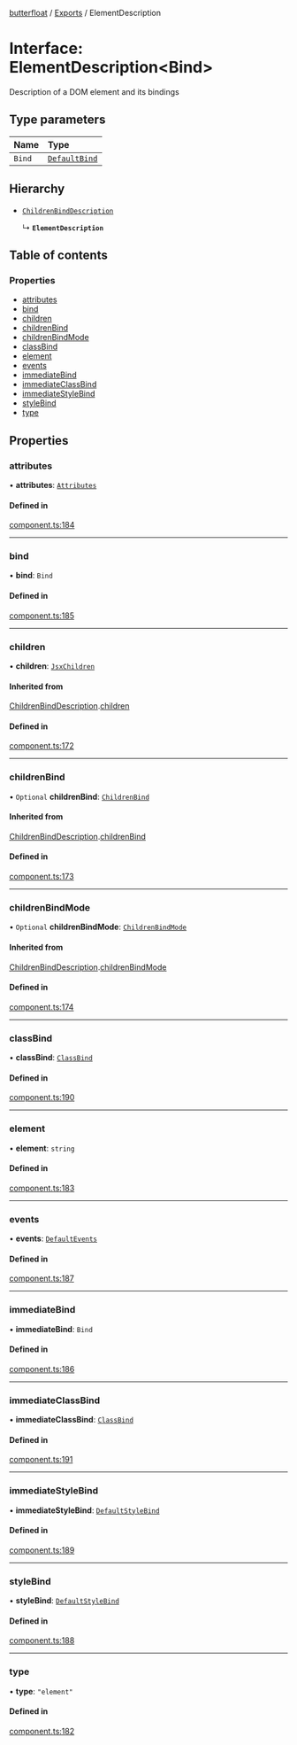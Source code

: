 [butterfloat](../README.md) / [Exports](../modules.md) / ElementDescription

# Interface: ElementDescription\<Bind\>

Description of a DOM element and its bindings

## Type parameters

| Name | Type |
| :------ | :------ |
| `Bind` | [`DefaultBind`](../modules.md#defaultbind) |

## Hierarchy

- [`ChildrenBindDescription`](ChildrenBindDescription.md)

  ↳ **`ElementDescription`**

## Table of contents

### Properties

- [attributes](ElementDescription.md#attributes)
- [bind](ElementDescription.md#bind)
- [children](ElementDescription.md#children)
- [childrenBind](ElementDescription.md#childrenbind)
- [childrenBindMode](ElementDescription.md#childrenbindmode)
- [classBind](ElementDescription.md#classbind)
- [element](ElementDescription.md#element)
- [events](ElementDescription.md#events)
- [immediateBind](ElementDescription.md#immediatebind)
- [immediateClassBind](ElementDescription.md#immediateclassbind)
- [immediateStyleBind](ElementDescription.md#immediatestylebind)
- [styleBind](ElementDescription.md#stylebind)
- [type](ElementDescription.md#type)

## Properties

### attributes

• **attributes**: [`Attributes`](../modules.md#attributes)

#### Defined in

[component.ts:184](https://github.com/WorldMaker/butterfloat/blob/098685f/component.ts#L184)

___

### bind

• **bind**: `Bind`

#### Defined in

[component.ts:185](https://github.com/WorldMaker/butterfloat/blob/098685f/component.ts#L185)

___

### children

• **children**: [`JsxChildren`](../modules.md#jsxchildren)

#### Inherited from

[ChildrenBindDescription](ChildrenBindDescription.md).[children](ChildrenBindDescription.md#children)

#### Defined in

[component.ts:172](https://github.com/WorldMaker/butterfloat/blob/098685f/component.ts#L172)

___

### childrenBind

• `Optional` **childrenBind**: [`ChildrenBind`](../modules.md#childrenbind)

#### Inherited from

[ChildrenBindDescription](ChildrenBindDescription.md).[childrenBind](ChildrenBindDescription.md#childrenbind)

#### Defined in

[component.ts:173](https://github.com/WorldMaker/butterfloat/blob/098685f/component.ts#L173)

___

### childrenBindMode

• `Optional` **childrenBindMode**: [`ChildrenBindMode`](../modules.md#childrenbindmode)

#### Inherited from

[ChildrenBindDescription](ChildrenBindDescription.md).[childrenBindMode](ChildrenBindDescription.md#childrenbindmode)

#### Defined in

[component.ts:174](https://github.com/WorldMaker/butterfloat/blob/098685f/component.ts#L174)

___

### classBind

• **classBind**: [`ClassBind`](../modules.md#classbind)

#### Defined in

[component.ts:190](https://github.com/WorldMaker/butterfloat/blob/098685f/component.ts#L190)

___

### element

• **element**: `string`

#### Defined in

[component.ts:183](https://github.com/WorldMaker/butterfloat/blob/098685f/component.ts#L183)

___

### events

• **events**: [`DefaultEvents`](../modules.md#defaultevents)

#### Defined in

[component.ts:187](https://github.com/WorldMaker/butterfloat/blob/098685f/component.ts#L187)

___

### immediateBind

• **immediateBind**: `Bind`

#### Defined in

[component.ts:186](https://github.com/WorldMaker/butterfloat/blob/098685f/component.ts#L186)

___

### immediateClassBind

• **immediateClassBind**: [`ClassBind`](../modules.md#classbind)

#### Defined in

[component.ts:191](https://github.com/WorldMaker/butterfloat/blob/098685f/component.ts#L191)

___

### immediateStyleBind

• **immediateStyleBind**: [`DefaultStyleBind`](../modules.md#defaultstylebind)

#### Defined in

[component.ts:189](https://github.com/WorldMaker/butterfloat/blob/098685f/component.ts#L189)

___

### styleBind

• **styleBind**: [`DefaultStyleBind`](../modules.md#defaultstylebind)

#### Defined in

[component.ts:188](https://github.com/WorldMaker/butterfloat/blob/098685f/component.ts#L188)

___

### type

• **type**: ``"element"``

#### Defined in

[component.ts:182](https://github.com/WorldMaker/butterfloat/blob/098685f/component.ts#L182)
